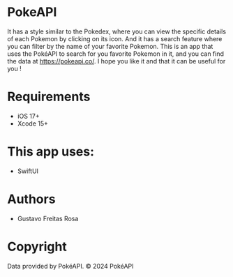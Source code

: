 # PokeAPI

It has a style similar to the Pokedex, where you can view the specific details of each Pokemon by clicking on its icon. And it has a search feature where you can filter by the name of your favorite Pokemon. This is an app that uses the PokéAPI to search for you favorite Pokemon in it, and you can find the data at https://pokeapi.co/. I hope you like it and that it can be useful for you !

# Requirements

- iOS 17+
- Xcode 15+

# This app uses:

- SwiftUI

# Authors
- Gustavo Freitas Rosa

# Copyright
Data provided by PokéAPI. © 2024 PokéAPI
